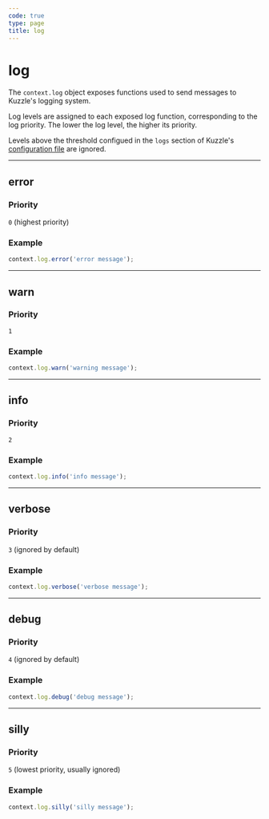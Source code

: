 ```yaml
---
code: true
type: page
title: log
---
```


# log

The `context.log` object exposes functions used to send messages to Kuzzle's logging system.

Log levels are assigned to each exposed log function, corresponding to the log priority.
The lower the log level, the higher its priority.

Levels above the threshold configued in the `logs` section of Kuzzle's [configuration file](/core/2/guides/advanced/configuration) are ignored.

---

## error



### Priority

`0` (highest priority)

### Example

```js
context.log.error('error message');
```

---

## warn



### Priority

`1`

### Example

```js
context.log.warn('warning message');
```

---

## info



### Priority

`2`

### Example

```js
context.log.info('info message');
```

---

## verbose



### Priority

`3` (ignored by default)

### Example

```js
context.log.verbose('verbose message');
```

---

## debug



### Priority

`4` (ignored by default)

### Example

```js
context.log.debug('debug message');
```

---

## silly



### Priority

`5` (lowest priority, usually ignored)

### Example

```js
context.log.silly('silly message');
```
